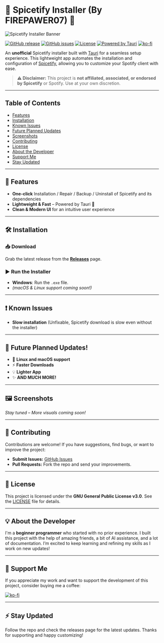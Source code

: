 # 🎵 Spicetify Installer (By FIREPAWER07) 🎵

![Spicetify Installer Banner](https://i.imgur.com/aVn70EB.png)

[![GitHub release](https://img.shields.io/github/release/FIREPAWER07/SpicetifyInstaller.svg)](https://github.com/FIREPAWER07/SpicetifyInstaller/releases/latest)
[![GitHub issues](https://img.shields.io/github/issues/FIREPAWER07/SpicetifyInstaller.svg)](https://github.com/FIREPAWER07/SpicetifyInstaller/issues)
[![License](https://img.shields.io/github/license/FIREPAWER07/SpicetifyInstaller.svg)](LICENSE)
[![Powered by Tauri](https://img.shields.io/badge/powered%20by-tauri-5f5fff.svg)](https://tauri.app/)
[![ko-fi](https://ko-fi.com/img/githubbutton_sm.svg)](https://ko-fi.com/D1D31CKA7D)

An **unofficial** Spicetify installer built with [Tauri](https://tauri.app/) for a seamless setup experience. This lightweight app automates the installation and configuration of [Spicetify](https://spicetify.app/), allowing you to customize your Spotify client with ease.

> **⚠ Disclaimer:** This project is **not affiliated, associated, or endorsed by Spicetify** or Spotify. Use at your own discretion.

---

## Table of Contents
- [Features](#-features)
- [Installation](#-installation)
- [Known Issues](#-known-issues)
- [Future Planned Updates](#-future-planned-updates)
- [Screenshots](#-screenshots)
- [Contributing](#-contributing)
- [License](#-license)
- [About the Developer](#-about-the-developer)
- [Support Me](#-support-me)
- [Stay Updated](#-stay-updated)

---

## 🚀 Features
- **One-click** Installation / Repair / Backup / Uninstall of Spicetify and its dependencies
- **Lightweight & Fast** – Powered by Tauri 🦀
- **Clean & Modern UI** for an intuitive user experience

---

## 🛠 Installation

### 📥 Download
Grab the latest release from the **[Releases](https://github.com/FIREPAWER07/SpicetifyInstaller/releases)** page.

### ▶ Run the Installer
- **Windows**: Run the `.exe` file.  
- *(macOS & Linux support coming soon!)*

---

## ❗ Known Issues
- **Slow installation** (Unfixable, Spicetify download is slow even without the installer)
---

## 🔮 Future Planned Updates!
- 🚀 **Linux and macOS support**
- ⚡ **Faster Downloads**
- 💡 **Lighter App**
- ✨ **AND MUCH MORE!**

---

## 🖼 Screenshots
*Stay tuned – More visuals coming soon!*

---

## 🤝 Contributing
Contributions are welcome! If you have suggestions, find bugs, or want to improve the project:
- **Submit Issues:** [GitHub Issues](https://github.com/FIREPAWER07/SpicetifyInstaller/issues)
- **Pull Requests:** Fork the repo and send your improvements.

---

## 📜 License
This project is licensed under the **GNU General Public License v3.0**. See the [LICENSE](LICENSE) file for details.

---

## 💡 About the Developer
I'm a **beginner programmer** who started with no prior experience. I built this project with the help of amazing friends, a bit of AI assistance, and a lot of documentation. I’m excited to keep learning and refining my skills as I work on new updates!

---

## 💖 Support Me
If you appreciate my work and want to support the development of this project, consider buying me a coffee:

[![ko-fi](https://ko-fi.com/img/githubbutton_sm.svg)](https://ko-fi.com/D1D31CKA7D)

---

## ⚡ Stay Updated
Follow the repo and check the releases page for the latest updates. Thanks for supporting and happy customizing!
